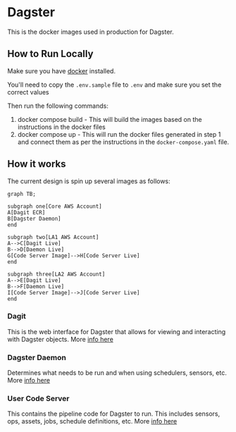 # Dagster
This is the docker images used in production for Dagster. 

## How to Run Locally
Make sure you have [docker](http://www.docker.io) installed. 

You'll need to copy the `.env.sample` file to `.env` and make sure you set the correct values

Then run the following commands:

1. docker compose build - This will build the images based on the instructions in the docker files
2. docker compose up - This will run the docker files generated in step 1 and connect them as per the 
instructions in the `docker-compose.yaml` file. 

## How it works
The current design is spin up several images as follows:

```mermaid
graph TB;

subgraph one[Core AWS Account]
A[Dagit ECR]
B[Dagster Daemon]
end

subgraph two[LA1 AWS Account]
A-->C[Dagit Live]
B-->D[Daemon Live]
G[Code Server Image]-->H[Code Server Live]
end

subgraph three[LA2 AWS Account]
A-->E[Dagit Live]
B-->F[Daemon Live]
I[Code Server Image]-->J[Code Server Live]
end
```


### Dagit
This is the web interface for Dagster that allows for viewing and interacting with Dagster objects. More 
[info here](https://docs.dagster.io/concepts/dagit/dagit)
### Dagster Daemon
Determines what needs to be run and when using schedulers, sensors, etc. More 
[info here](https://docs.dagster.io/deployment/dagster-daemon)
### User Code Server
This contains the pipeline code for Dagster to run. This includes sensors, ops, assets, jobs, 
schedule definitions, etc. More 
[info here](https://docs.dagster.io/concepts/code-locations/workspace-files#running-your-own-grpc-server)

